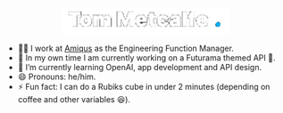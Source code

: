 <p style="margin:auto;width:100%;text-align: center">
    <a href="https://www.iamtommetcalfe.com" target="_blank" title="Tom Stirrop-Metcalfe Website">
        <img alt="Tom Stirrop-Metcalfe Logo" src="https://raw.githubusercontent.com/iamtommetcalfe/website/main/img/tom-metcalfe-logo.png"
            width="300">
    </a>
</p>

- 🧑‍💻 I work at [Amiqus](https://www.amiqus.co) as the Engineering Function Manager.
- 🔭 In my own time I am currently working on a Futurama themed API 🤖.
- 🌱 I’m currently learning OpenAI, app development and API design.
- 😄 Pronouns: he/him.
- ⚡ Fun fact: I can do a Rubiks cube in under 2 minutes (depending on coffee and other variables 😆).
